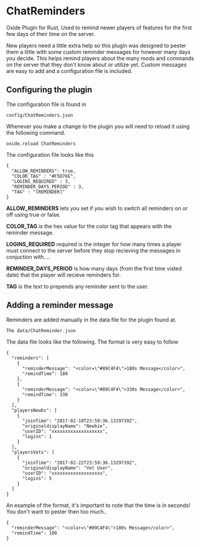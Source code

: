 # ChatReminders
Oxide Plugin for Rust, Used to remind newer players of features for the first few days of their time on the server.

New players need a little extra help so this plugin was designed to pester them a little with some custom reminder messages for however many days you decide. This helps remind players about the many mods and commands on the server that they don't know about or utilize yet. Custom messages are easy to add and a configuration file is included.

## Configuring the plugin

The configuration file is found in

```
config/ChatReminders.json
```

Whenever you make a change to the plugin you will need to reload it using the following command.

```
oxide.reload ChatReminders 
```

The configuration file looks like this

```
{
  "ALLOW_REMINDERS": true,
  "COLOR_TAG" : "#F5D76E",
  "LOGINS_REQUIRED" : 3,
  "REMINDER_DAYS_PERIOD" : 3,
  "TAG" : "[REMINDER]"
}
```

**ALLOW_REMINDERS** lets you set if you wish to switch all reminders on or off using true or false.

**COLOR_TAG** is the hex value for the color tag that appears with the reminder message.

**LOGINS_REQUIRED** required is the integer for how many times a player must connect to the server before they stop recieving the messages in conjuction with....

**REMINDER_DAYS_PERIOD** is how many days (from the first time visted date) that the player will recieve reminders for.

**TAG** is the text to prepends any reminder sent to the user.

## Adding a reminder message

Reminders are added manually in the data file for the plugin found at.

```
The data/ChatReminder.json
```

The data file looks like the following. The format is very easy to follow

```
{
  "reminders": [
    {
      "reminderMessage": "<color=\"#89C4F4\">180s Message</color>",
      "remindTime": 180
    },
    {
      "reminderMessage": "<color=\"#89C4F4\">330s Message</color>",
      "remindTime": 330
    }
  ],
  "playersNewbs": [
    {
      "joinTime": "2017-02-18T23:59:36.1329739Z",
      "originaldisplayName": "Newbie",
      "userID": "xxxxxxxxxxxxxxxxxxx",
      "logins": 1
    }
  ],
  "playersVets": [
    {
      "joinTime": "2017-02-22T23:59:36.1329739Z",
      "originaldisplayName": "Vet User",
      "userID": "xxxxxxxxxxxxxxxxxxx",
      "logins": 5
    }
  ]
}
```

An example of the format, it's important to note that the time is in seconds! You don't want to pester then too much..

```
{
  "reminderMessage": "<color=\"#89C4F4\">180s Message</color>",
  "remindTime": 180
}
```
